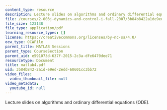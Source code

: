 ```yaml
---
content_type: resource
description: Lecture slides on algorithms and ordinary differential equations (ODE).
file: /courses/2-003j-dynamics-and-control-i-fall-2007/3b84b8422a1de9ed2edd60601cc3bb72_matlab4.pdf
file_size: 123138
file_type: application/pdf
learning_resource_types: []
license: https://creativecommons.org/licenses/by-nc-sa/4.0/
ocw_type: OCWFile
parent_title: MATLAB Sessions
parent_type: CourseSection
parent_uid: e591073d-637f-2015-2c3a-dfe6470dee71
resourcetype: Document
title: matlab4.pdf
uid: 3b84b842-2a1d-e9ed-2edd-60601cc3bb72
video_files:
  video_thumbnail_file: null
video_metadata:
  youtube_id: null
---
```

Lecture slides on algorithms and ordinary differential equations (ODE).